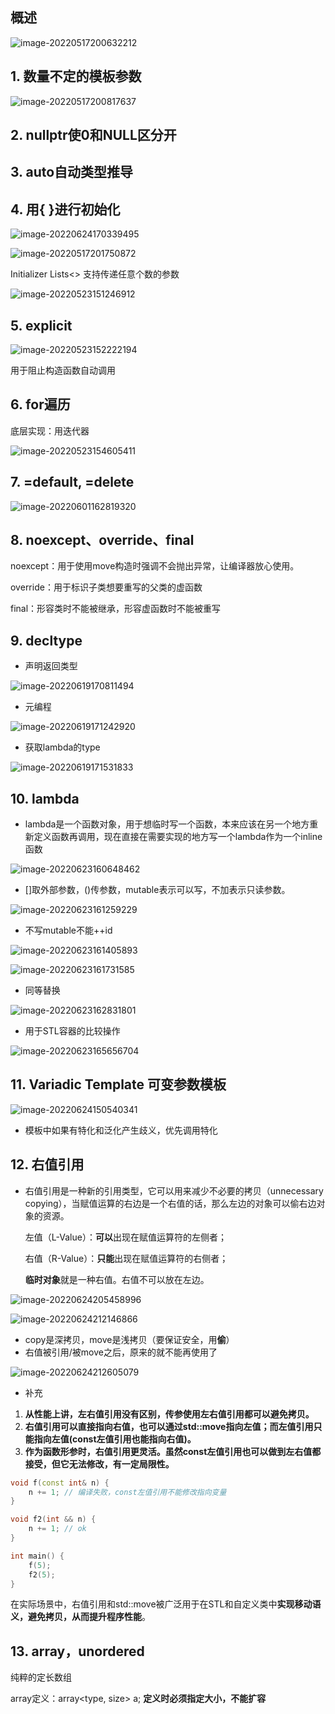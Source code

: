 ## 概述

![image-20220517200632212](C++11.assets/image-20220517200632212.png)

## 1. 数量不定的模板参数

![image-20220517200817637](C++11.assets/image-20220517200817637.png)

## 2. nullptr使0和NULL区分开

## 3. auto自动类型推导

## 4. 用{ }进行初始化

![image-20220624170339495](C++11.assets/image-20220624170339495.png)

![image-20220517201750872](C++11.assets/image-20220517201750872.png)

Initializer Lists<> 支持传递任意个数的参数

![image-20220523151246912](C++11.assets/image-20220523151246912.png)

## 5. explicit

![image-20220523152222194](C++11.assets/image-20220523152222194.png)

用于阻止构造函数自动调用

## 6. for遍历

底层实现：用迭代器

![image-20220523154605411](C++11.assets/image-20220523154605411.png)

## 7. =default, =delete

![image-20220601162819320](C++11.assets/image-20220601162819320.png)

## 8. noexcept、override、final

noexcept：用于使用move构造时强调不会抛出异常，让编译器放心使用。

override：用于标识子类想要重写的父类的虚函数

final：形容类时不能被继承，形容虚函数时不能被重写

## 9. decltype

- 声明返回类型

![image-20220619170811494](C++11.assets/image-20220619170811494.png)

- 元编程

![image-20220619171242920](C++11.assets/image-20220619171242920.png)

- 获取lambda的type

![image-20220619171531833](C++11.assets/image-20220619171531833.png)

## 10. lambda

- lambda是一个函数对象，用于想临时写一个函数，本来应该在另一个地方重新定义函数再调用，现在直接在需要实现的地方写一个lambda作为一个inline函数

![image-20220623160648462](C++11.assets/image-20220623160648462.png)

- []取外部参数，()传参数，mutable表示可以写，不加表示只读参数。

![image-20220623161259229](C++11.assets/image-20220623161259229.png)

- 不写mutable不能++id

![image-20220623161405893](C++11.assets/image-20220623161405893.png)

![image-20220623161731585](C++11.assets/image-20220623161731585.png)

- 同等替换

![image-20220623162831801](C++11.assets/image-20220623162831801.png)

- 用于STL容器的比较操作

![image-20220623165656704](C++11.assets/image-20220623165656704.png)

## 11. Variadic Template 可变参数模板

![image-20220624150540341](C++11.assets/image-20220624150540341.png)

- 模板中如果有特化和泛化产生歧义，优先调用特化

## 12. 右值引用

- 右值引用是一种新的引用类型，它可以用来减少不必要的拷贝（unnecessary copying），当赋值运算的右边是一个右值的话，那么左边的对象可以偷右边对象的资源。

  左值（L-Value）：**可以**出现在赋值运算符的左侧者；

  右值（R-Value）：**只能**出现在赋值运算符的右侧者；

  **临时对象**就是一种右值。右值不可以放在左边。

![image-20220624205458996](C++11.assets/image-20220624205458996.png)

![image-20220624212146866](C++11.assets/image-20220624212146866.png)

- copy是深拷贝，move是浅拷贝（要保证安全，用**偷**）
- 右值被引用/被move之后，原来的就不能再使用了

![image-20220624212605079](C++11.assets/image-20220624212605079.png)

- 补充

1. **从性能上讲，左右值引用没有区别，传参使用左右值引用都可以避免拷贝。**
2. **右值引用可以直接指向右值，也可以通过std::move指向左值；而左值引用只能指向左值(const左值引用也能指向右值)。**
3. **作为函数形参时，右值引用更灵活。虽然const左值引用也可以做到左右值都接受，但它无法修改，有一定局限性。**

```cpp
void f(const int& n) {
    n += 1; // 编译失败，const左值引用不能修改指向变量
}

void f2(int && n) {
    n += 1; // ok
}

int main() {
    f(5);
    f2(5);
}
```

在实际场景中，右值引用和std::move被广泛用于在STL和自定义类中**实现移动语义，避免拷贝，从而提升程序性能**。

## 13. array，unordered

纯粹的定长数组

array定义：array<type, size> a; **定义时必须指定大小，不能扩容**




